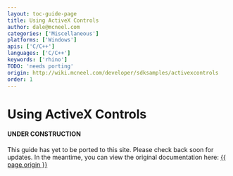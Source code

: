 ```yaml
---
layout: toc-guide-page
title: Using ActiveX Controls
author: dale@mcneel.com
categories: ['Miscellaneous']
platforms: ['Windows']
apis: ['C/C++']
languages: ['C/C++']
keywords: ['rhino']
TODO: 'needs porting'
origin: http://wiki.mcneel.com/developer/sdksamples/activexcontrols
order: 1
---
```


# Using ActiveX Controls

<div class="bs-callout bs-callout-danger">
  <h4>UNDER CONSTRUCTION</h4>
  <p>This guide has yet to be ported to this site.  Please check back soon for updates.  
  In the meantime, you can view the original documentation here:
  <a href="{{ page.origin }}">{{ page.origin }}</a></p>
</div>
